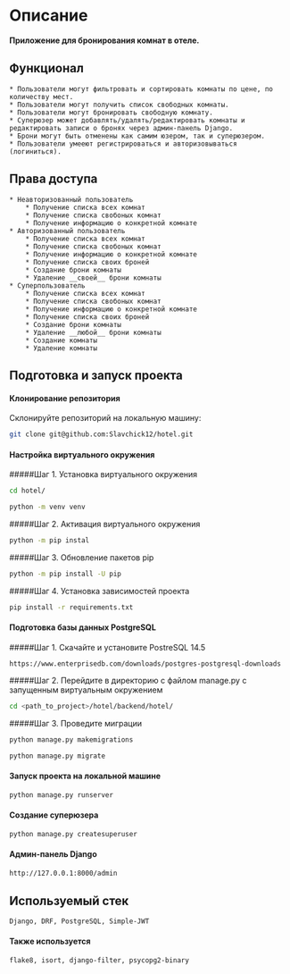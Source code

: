 # Описание
__Приложение для бронирования комнат в отеле.__
## Функционал
```
* Пользователи могут фильтровать и сортировать комнаты по цене, по количеству мест.
* Пользователи могут получить список свободных комнаты.
* Пользователи могут бронировать свободную комнату.
* Суперюзер может добавлять/удалять/редактировать комнаты и редактировать записи о бронях через админ-панель Django.
* Брони могут быть отменены как самим юзером, так и суперюзером.
* Пользователи умееют регистрироваться и авторизовываться (логиниться).
```
## Права доступа
```
* Неавторизованный пользователь
    * Получение списка всех комнат
    * Получение списка свобоных комнат
    * Получение информацию о конкретной комнате
* Авторизованный пользователь
    * Получение списка всех комнат
    * Получение списка свобоных комнат
    * Получение информацию о конкретной комнате
    * Получение списка своих броней
    * Создание брони комнаты
    * Удаление __своей__ брони комнаты
* Суперпользователь
    * Получение списка всех комнат
    * Получение списка свобоных комнат
    * Получение информацию о конкретной комнате
    * Получение списка своих броней
    * Создание брони комнаты
    * Удаление __любой__ брони комнаты
    * Создание комнаты
    * Удаление комнаты
```
## Подготовка и запуск проекта
#### Клонирование репозитория
Склонируйте репозиторий на локальную машину:
```bash
git clone git@github.com:Slavchick12/hotel.git
```
#### Настройка виртуального окружения
#####Шаг 1. Установка виртуального окружения
```bash
cd hotel/
```
```bash
python -m venv venv
```
#####Шаг 2. Активация виртуального окружения
```bash
python -m pip instal
```
#####Шаг 3. Обновление пакетов pip
```bash
python -m pip install -U pip
```
#####Шаг 4. Установка зависимостей проекта
```bash
pip install -r requirements.txt
```
#### Подготовка базы данных PostgreSQL
#####Шаг 1. Скачайте и установите PostreSQL 14.5
```
https://www.enterprisedb.com/downloads/postgres-postgresql-downloads
```
#####Шаг 2. Перейдите в директорию с файлом manage.py с запущенным виртуальным окружением
```bash
cd <path_to_project>/hotel/backend/hotel/
```
#####Шаг 3. Проведите миграции
```bash
python manage.py makemigrations
```
```bash
python manage.py migrate
```
#### Запуск проекта на локальной машине
```bash
python manage.py runserver
```
#### Создание суперюзера
```bash
python manage.py createsuperuser
```
#### Админ-панель Django
```bash
http://127.0.0.1:8000/admin
```
## Используемый стек
```
Django, DRF, PostgreSQL, Simple-JWT
```
#### Также используется
```
flake8, isort, django-filter, psycopg2-binary
```